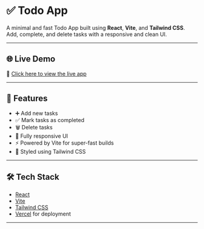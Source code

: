 # ✅ Todo App

A minimal and fast Todo App built using **React**, **Vite**, and **Tailwind CSS**. Add, complete, and delete tasks with a responsive and clean UI.

---

## 🌐 Live Demo

🔗 [Click here to view the live app](https://todo-react-sandy-eight.vercel.app)

---

## 🚀 Features

- ➕ Add new tasks
- ✅ Mark tasks as completed
- 🗑️ Delete tasks
- 📱 Fully responsive UI
- ⚡ Powered by Vite for super-fast builds
- 🎨 Styled using Tailwind CSS

---

## 🛠 Tech Stack

- [React](https://reactjs.org/)
- [Vite](https://vitejs.dev/)
- [Tailwind CSS](https://tailwindcss.com/)
- [Vercel](https://vercel.com/) for deployment

---


